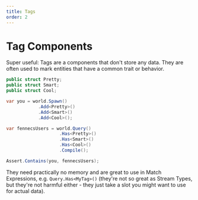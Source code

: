 ```yaml
---
title: Tags
order: 2
---
```


# Tag Components

Super useful: Tags are a components that don't store any data. They are often used to mark entities that have a common trait or behavior.

```csharp
public struct Pretty;
public struct Smart;
public struct Cool;

var you = world.Spawn()
            .Add<Pretty>()
            .Add<Smart>()
            .Add<Cool>();

var fennecsUsers = world.Query()
                    .Has<Pretty>()
                    .Has<Smart>()
                    .Has<Cool>()
                    .Compile();

Assert.Contains(you, fennecsUsers);
```	

They need practically no memory and are great to use in Match Expressions, e.g. `Query.Has<MyTag>()` (they're not so great as Stream Types, but they're not harmful either - they just take a slot you might want to use for actual data).
